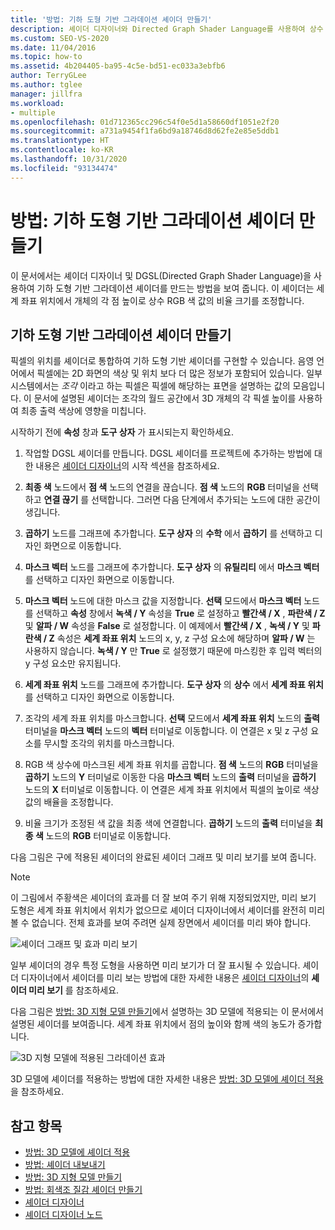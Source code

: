 ```yaml
---
title: '방법: 기하 도형 기반 그라데이션 셰이더 만들기'
description: 셰이더 디자이너와 Directed Graph Shader Language를 사용하여 상수 RGB 색 값의 크기를 조정하는 기하 도형 기반 그라데이션 셰이더를 만드는 방법을 알아봅니다.
ms.custom: SEO-VS-2020
ms.date: 11/04/2016
ms.topic: how-to
ms.assetid: 4b204405-ba95-4c5e-bd51-ec033a3ebfb6
author: TerryGLee
ms.author: tglee
manager: jillfra
ms.workload:
- multiple
ms.openlocfilehash: 01d712365cc296c54f0e5d1a58660df1051e2f20
ms.sourcegitcommit: a731a9454f1fa6bd9a18746d8d62fe2e85e5ddb1
ms.translationtype: HT
ms.contentlocale: ko-KR
ms.lasthandoff: 10/31/2020
ms.locfileid: "93134474"
---
```

# <a name="how-to-create-a-geometry-based-gradient-shader"></a>방법: 기하 도형 기반 그라데이션 셰이더 만들기

이 문서에서는 셰이더 디자이너 및 DGSL(Directed Graph Shader Language)을 사용하여 기하 도형 기반 그라데이션 셰이더를 만드는 방법을 보여 줍니다. 이 셰이더는 세계 좌표 위치에서 개체의 각 점 높이로 상수 RGB 색 값의 비율 크기를 조정합니다.

## <a name="create-a-geometry-based-gradient-shader"></a>기하 도형 기반 그라데이션 셰이더 만들기

픽셀의 위치를 셰이더로 통합하여 기하 도형 기반 셰이더를 구현할 수 있습니다. 음영 언어에서 픽셀에는 2D 화면의 색상 및 위치 보다 더 많은 정보가 포함되어 있습니다. 일부 시스템에서는 *조각* 이라고 하는 픽셀은 픽셀에 해당하는 표면을 설명하는 값의 모음입니다. 이 문서에 설명된 셰이더는 조각의 월드 공간에서 3D 개체의 각 픽셀 높이를 사용하여 최종 출력 색상에 영향을 미칩니다.

시작하기 전에 **속성** 창과 **도구 상자** 가 표시되는지 확인하세요.

1. 작업할 DGSL 셰이더를 만듭니다. DGSL 셰이더를 프로젝트에 추가하는 방법에 대한 내용은 [셰이더 디자이너](../designers/shader-designer.md)의 시작 섹션을 참조하세요.

2. **최종 색** 노드에서 **점 색** 노드의 연결을 끊습니다. **점 색** 노드의 **RGB** 터미널을 선택하고 **연결 끊기** 를 선택합니다. 그러면 다음 단계에서 추가되는 노드에 대한 공간이 생깁니다.

3. **곱하기** 노드를 그래프에 추가합니다. **도구 상자** 의 **수학** 에서 **곱하기** 를 선택하고 디자인 화면으로 이동합니다.

4. **마스크 벡터** 노드를 그래프에 추가합니다. **도구 상자** 의 **유틸리티** 에서 **마스크 벡터** 를 선택하고 디자인 화면으로 이동합니다.

5. **마스크 벡터** 노드에 대한 마스크 값을 지정합니다. **선택** 모드에서 **마스크 벡터** 노드를 선택하고 **속성** 창에서 **녹색 / Y** 속성을 **True** 로 설정하고 **빨간색 / X** , **파란색 / Z** 및 **알파 / W** 속성을 **False** 로 설정합니다. 이 예제에서 **빨간색 / X** , **녹색 / Y** 및 **파란색 / Z** 속성은 **세계 좌표 위치** 노드의 x, y, z 구성 요소에 해당하며 **알파 / W** 는 사용하지 않습니다. **녹색 / Y** 만 **True** 로 설정했기 때문에 마스킹한 후 입력 벡터의 y 구성 요소만 유지됩니다.

6. **세계 좌표 위치** 노드를 그래프에 추가합니다. **도구 상자** 의 **상수** 에서 **세계 좌표 위치** 를 선택하고 디자인 화면으로 이동합니다.

7. 조각의 세계 좌표 위치를 마스크합니다. **선택** 모드에서 **세계 좌표 위치** 노드의 **출력** 터미널을 **마스크 벡터** 노드의 **벡터** 터미널로 이동합니다. 이 연결은 x 및 z 구성 요소를 무시할 조각의 위치를 마스크합니다.

8. RGB 색 상수에 마스크된 세계 좌표 위치를 곱합니다. **점 색** 노드의 **RGB** 터미널을 **곱하기** 노드의 **Y** 터미널로 이동한 다음 **마스크 벡터** 노드의 **출력** 터미널을 **곱하기** 노드의 **X** 터미널로 이동합니다. 이 연결은 세계 좌표 위치에서 픽셀의 높이로 색상 값의 배율을 조정합니다.

9. 비율 크기가 조정된 색 값을 최종 색에 연결합니다. **곱하기** 노드의 **출력** 터미널을 **최종 색** 노드의 **RGB** 터미널로 이동합니다.

다음 그림은 구에 적용된 셰이더의 완료된 셰이더 그래프 및 미리 보기를 보여 줍니다.

> [!NOTE]
> 이 그림에서 주황색은 셰이더의 효과를 더 잘 보여 주기 위해 지정되었지만, 미리 보기 도형은 세계 좌표 위치에서 위치가 없으므로 셰이더 디자이너에서 셰이더를 완전히 미리 볼 수 없습니다. 전체 효과를 보여 주려면 실제 장면에서 셰이더를 미리 봐야 합니다.

![셰이더 그래프 및 효과 미리 보기](../designers/media/digit-gradient-effect-graph.png)

일부 셰이더의 경우 특정 도형을 사용하면 미리 보기가 더 잘 표시될 수 있습니다. 셰이더 디자이너에서 셰이더를 미리 보는 방법에 대한 자세한 내용은 [셰이더 디자이너](../designers/shader-designer.md)의 **셰이더 미리 보기** 를 참조하세요.

다음 그림은 [방법: 3D 지형 모델 만들기](../designers/how-to-model-3-d-terrain.md)에서 설명하는 3D 모델에 적용되는 이 문서에서 설명된 셰이더를 보여줍니다. 세계 좌표 위치에서 점의 높이와 함께 색의 농도가 증가합니다.

![3D 지형 모델에 적용된 그라데이션 효과](../designers/media/digit-gradient-effect-result.png)

3D 모델에 셰이더를 적용하는 방법에 대한 자세한 내용은 [방법: 3D 모델에 셰이더 적용](../designers/how-to-apply-a-shader-to-a-3-d-model.md)을 참조하세요.

## <a name="see-also"></a>참고 항목

- [방법: 3D 모델에 셰이더 적용](../designers/how-to-apply-a-shader-to-a-3-d-model.md)
- [방법: 셰이더 내보내기](../designers/how-to-export-a-shader.md)
- [방법: 3D 지형 모델 만들기](../designers/how-to-model-3-d-terrain.md)
- [방법: 회색조 질감 셰이더 만들기](../designers/how-to-create-a-grayscale-texture-shader.md)
- [셰이더 디자이너](../designers/shader-designer.md)
- [셰이더 디자이너 노드](../designers/shader-designer-nodes.md)
